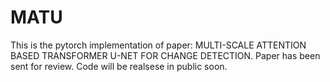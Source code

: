 # MATU
This is the pytorch implementation of paper: MULTI-SCALE ATTENTION BASED TRANSFORMER U-NET FOR CHANGE DETECTION.
Paper has been sent for review.
Code will be realsese in public soon.

